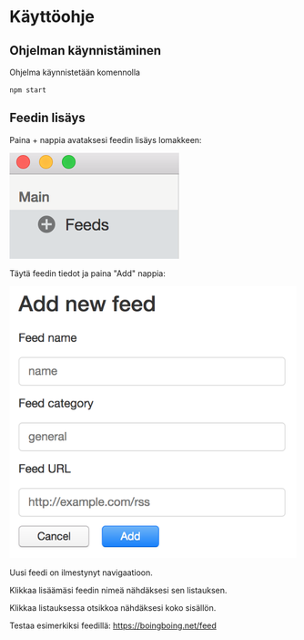 # Käyttöohje

## Ohjelman käynnistäminen

Ohjelma käynnistetään komennolla 

```
npm start
```

## Feedin lisäys

Paina + nappia avataksesi feedin lisäys lomakkeen:

![Lisää](add.png)


Täytä feedin tiedot ja paina "Add" nappia:

![Lisää lomake](add-form.png)

Uusi feedi on ilmestynyt navigaatioon.

Klikkaa lisäämäsi feedin nimeä nähdäksesi sen listauksen.

Klikkaa listauksessa otsikkoa nähdäksesi koko sisällön.

Testaa esimerkiksi feedillä: https://boingboing.net/feed
